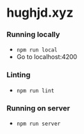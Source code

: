 # hughjd.xyz

### Running locally

* `npm run local`
* Go to localhost:4200

### Linting

* `npm run lint`

### Running on server

* `npm run server`
